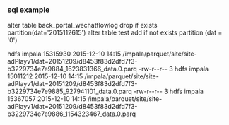 ### sql example

  alter table back_portal_wechatflowlog  drop if exists partition(dat='2015112615')
  alter table test add if not exists partition (dat = '0')


  hdfs   impala   15315930 2015-12-10 14:15 /impala/parquet/site/site-adPlayv1/dat=20151209/d8453f83d2dfd7f3-b3229734e7e9884_1623831366_data.0.parq
 -rw-r--r--   3 hdfs   impala   15011212 2015-12-10 14:15 /impala/parquet/site/site-adPlayv1/dat=20151209/d8453f83d2dfd7f3-b3229734e7e9885_927941101_data.0.parq
 -rw-r--r--   3 hdfs   impala   15367057 2015-12-10 14:15 /impala/parquet/site/site-adPlayv1/dat=20151209/d8453f83d2dfd7f3-b3229734e7e9886_1154323467_data.0.parq
